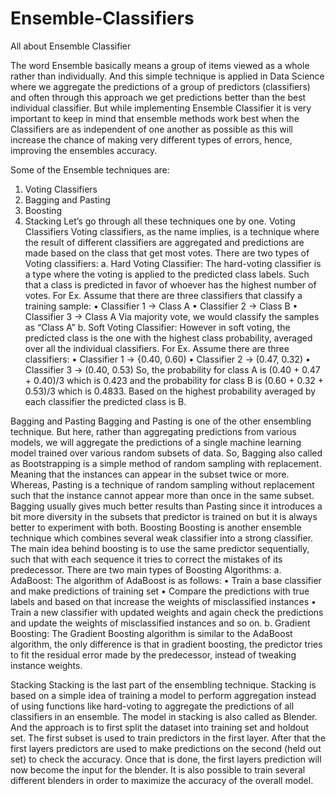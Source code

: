 # Ensemble-Classifiers

All about Ensemble Classifier

The word Ensemble basically means a group of items viewed as a whole rather than individually. And this simple technique is applied in Data Science where we aggregate the predictions of a group of predictors (classifiers) and often through this approach we get predictions better than the best individual classifier. 
 But while implementing Ensemble Classifier it is very important to keep in mind that ensemble methods work best when the Classifiers are as independent of one another as possible as this will increase the chance of making very different types of errors, hence, improving the ensembles accuracy. 

Some of the Ensemble techniques are: 
1.	Voting Classifiers 
2.	Bagging and Pasting 
3.	Boosting 
4.	Stacking 
Let’s go through all these techniques one by one. 
Voting Classifiers
Voting classifiers, as the name implies, is a technique where the result of different classifiers are aggregated and predictions are made based on the class that get most votes. There are two types of Voting classifiers:
a.	Hard Voting Classifier: The hard-voting classifier is a type where the voting is applied to the predicted class labels. Such that a class is predicted in favor of whoever has the highest number of votes. For Ex. Assume that there are three classifiers that classify a training sample:
•	Classifier 1 -> Class A
•	Classifier 2 -> Class B
•	Classifier 3 -> Class A
Via majority vote, we would classify the samples as “Class A”
b.	Soft Voting Classifier: However in soft voting, the predicted class is the one with the highest class probability, averaged over all the individual classifiers. For Ex. Assume there are three classifiers:
•	Classifier 1 -> {0.40, 0.60)
•	Classifier 2 -> (0.47, 0.32)
•	Classifier 3 -> (0.40, 0.53)
So, the probability for class A is (0.40 + 0.47 + 0.40)/3 which is 0.423 and the probability for class B is (0.60 + 0.32 + 0.53)/3 which is 0.4833. Based on the highest probability averaged by each classifier the predicted class is B.

Bagging and Pasting
 Bagging and Pasting is one of the other ensembling technique. But here, rather than aggregating predictions from various models, we will aggregate the predictions of a single machine learning model trained over various random subsets of data.
So, Bagging also called as Bootstrapping is a simple method of random sampling with replacement. Meaning that the instances can appear in the subset twice or more. 
Whereas, Pasting is a technique of random sampling without replacement such that the instance cannot appear more than once in the same subset. 
Bagging usually gives much better results than Pasting since it introduces a bit more diversity in the subsets that predictor is trained on but it is always better to experiment with both.
Boosting 
Boosting is another ensemble technique which combines several weak classifier into a strong classifier. The main idea behind boosting is to use the same predictor sequentially, such that with each sequence it tries to correct the mistakes of its predecessor. There are two main types of Boosting Algorithms: 
a.	AdaBoost: The algorithm of AdaBoost is as follows: 
•	Train a base classifier and make predictions of training set 
•	Compare the predictions with true labels and based on that increase the weights of misclassified instances 
•	Train a new classifier with updated weights and again check the predictions and update the weights of misclassified instances and so on. 
b.	Gradient Boosting: The Gradient Boosting algorithm is similar to the AdaBoost algorithm, the only difference is that in gradient boosting, the predictor tries to fit the residual error made by the predecessor, instead of tweaking instance weights.

Stacking
Stacking is the last part of the ensembling technique. Stacking is based on a simple idea of training a model to perform aggregation instead of using functions like hard-voting to aggregate the predictions of all classifiers in an ensemble.
The model in stacking is also called as Blender. And the approach is to first split the dataset into training set and holdout set. The first subset is used to train predictors in the first layer. After that the first layers predictors are used to make predictions on the second (held out set) to check the accuracy. Once that is done, the first layers prediction will now become the input for the blender. 
It is also possible to train several different blenders in order to maximize the accuracy of the overall model.
